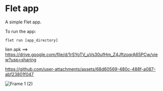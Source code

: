 # Flet app

A simple Flet app.

To run the app:

```
flet run [app_directory]
```

lien apk ==> https://drive.google.com/file/d/1rSYoTV_uVs30ufHm_Z4JftzoqrA65PCw/view?usp=sharing



https://github.com/user-attachments/assets/68d60569-480c-488f-a087-abf23801f047

![Frame 1 (2)](https://github.com/user-attachments/assets/41734bb7-9888-451c-82a9-f7db47be1778)
